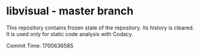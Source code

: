 # libvisual - master branch

This repository contains frozen state of the repository.
Its history is cleared. It is used only for static code
analysis with Codacy.

Commit Time: 1700636585